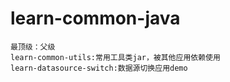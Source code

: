  # learn-common-java  
    最顶级：父级
    learn-common-utils:常用工具类jar，被其他应用依赖使用
    learn-datasource-switch:数据源切换应用demo